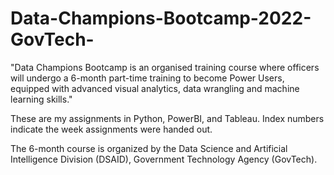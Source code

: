 # Data-Champions-Bootcamp-2022-GovTech-

"Data Champions Bootcamp is an organised training course where officers will undergo a 6-month part-time training to become Power Users, equipped with advanced visual analytics, data wrangling and machine learning skills."

These are my assignments in Python, PowerBI, and Tableau. Index numbers indicate the week assignments were handed out.

The 6-month course is organized by the Data Science and Artificial Intelligence Division (DSAID), Government Technology Agency (GovTech).
